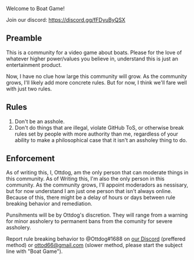 Welcome to Boat Game!

Join our discord: https://discord.gg/fFDyuByQSX

## Preamble

This is a community for a video game about boats. Please for the love of whatever higher power/values you believe in, understand this 
is just an entertainment product. 

Now, I have no clue how large this community will grow. As the community grows, I'll likely add more concrete rules. But for now,
I think we'll fare well with just two rules.

## Rules

1. Don't be an asshole.
2. Don't do things that are illegal, violate GitHub ToS, or otherwise break rules set by people with more authority than me,
regardless of your ability to make a philosophical case that it isn't an assholey thing to do.

## Enforcement

As of writing this, I, Ottdog, am the only person that can moderate things in this community. As of Writing this, I'm also the only
person in this community. As the community grows, I'll appoint moderadors as nessisary, but for now understand I am just one person
that isn't always online. Because of this, there might be a delay of hours or days between rule breaking behavior and remediation.

Punsihments will be by Ottdog's discretion. They will range from a warning for minor assholery to permanent bans from the comunity
for severe assholery. 

Report rule breaking behavior to @Ottdog#1688 on [our Discord](https://discord.gg/fFDyuByQSX) (preffered method) or ottod66@gmail.com (slower method, please start the
subject line with "Boat Game"). 
